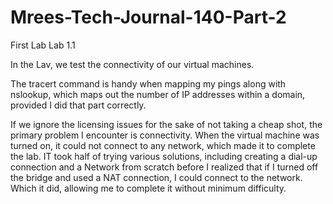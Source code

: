 # Mrees-Tech-Journal-140-Part-2

First Lab
Lab 1.1

In the Lav, we test the connectivity of our virtual machines.

The tracert command is handy when mapping my pings along with nslookup, which maps out the number of IP addresses within a domain, provided I did that part correctly.

If we ignore the licensing issues for the sake of not taking a cheap shot, the primary problem I encounter is connectivity. When the virtual machine was turned on, it could not connect to any network, which made it to complete the lab. IT took half of trying various solutions, including creating a dial-up connection and a Network from scratch before I realized that if I turned off the bridge and used a NAT connection, I could connect to the network. Which it did, allowing me to complete it without minimum difficulty.
